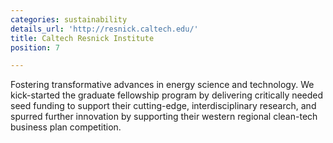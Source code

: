 ```yaml
---
categories: sustainability
details_url: 'http://resnick.caltech.edu/'
title: Caltech Resnick Institute
position: 7

---
```


Fostering transformative advances in energy science and technology. We kick-started the graduate fellowship program by delivering critically needed seed funding to support their cutting-edge, interdisciplinary research, and spurred further innovation by supporting their western regional clean-tech business plan competition.
